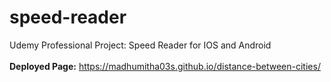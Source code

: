 # speed-reader
Udemy Professional Project: Speed Reader for IOS and Android
<br/><br/>
**Deployed Page:** https://madhumitha03s.github.io/distance-between-cities/
